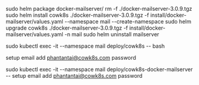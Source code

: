 sudo helm package docker-mailserver/
rm -f ./docker-mailserver-3.0.9.tgz
sudo helm install cowk8s ./docker-mailserver-3.0.9.tgz -f install/docker-mailserver/values.yaml --namespace mail --create-namespace
sudo helm upgrade cowk8s ./docker-mailserver-3.0.9.tgz -f install/docker-mailserver/values.yaml -n mail
sudo helm uninstall mailserver

sudo kubectl exec -it --namespace mail deploy/cowk8s -- bash

setup email add phantantai@cowk8s.com password

sudo kubectl exec -it --namespace mail deploy/cowk8s-docker-mailserver -- setup email add phantantai@cowk8s.com password